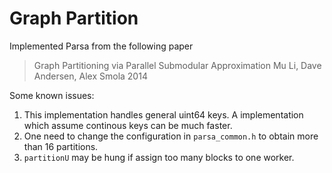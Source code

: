 # Graph Partition

Implemented Parsa from the following paper

> Graph Partitioning via Parallel Submodular Approximation
> Mu Li, Dave Andersen, Alex Smola
> 2014

Some known issues:

1. This implementation handles general uint64 keys. A implementation which
   assume continous keys can be much faster.
2. One need to change the configuration in `parsa_common.h` to obtain more than
   16 partitions.
3. `partitionU` may be hung if assign too many blocks to one worker.
